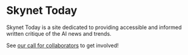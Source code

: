 # Skynet Today
Skynet Today is a site dedicated to providing accessible and informed written critique of the AI news and trends.

See [our call for collaborators](http://www.skynettoday.com/content/editorials/call-for-collaborators/) to get involved!


